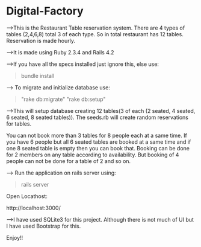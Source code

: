 # Digital-Factory

-->This is the Restaurant Table reservation system. There are 4 types of tables (2,4,6,8) total 3 of each type. So in total restaurant has 12 tables. Reservation is made hourly.

-->It is made using Ruby 2.3.4 and Rails 4.2

-->If you have all the specs installed just ignore this, else use:

>bundle install

--> To migrate and initialize database use:

>"rake db:migrate" "rake db:setup"

-->This will setup database creating 12 tables(3 of each (2 seated, 4 seated, 6 seated, 8 seated tables)). The seeds.rb will create random reservations for tables.

You can not book more than 3 tables for 8 people each at a same time. If you have 6 people but all 6 seated tables are booked at a same time and if one 8 seated table is empty then you can book that. Booking can be done for 2 members on any table according to availability. But booking of 4 people can not be done for a table of 2 and so on.

--> Run the application on rails server using:

>rails server

Open Locathost:

http://localhost:3000/

-->I have used SQLite3 for this project. Although there is not much of UI but I have used Bootstrap for this.

Enjoy!!
